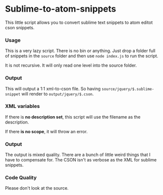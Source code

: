 Sublime-to-atom-snippets
========================

This little script allows you to convert sublime text snippets to atom editot cson snippets.

### Usage

This is a very lazy script. There is no bin or anything. Just drop a folder full of snippets in the `source` folder and then use `node index.js` to run the script.

It is not recursive. It will only read one level into the source folder.

### Output

This will output a 1:1 xml-to-cson file. So having `source/jquery/$.sublime-snippet` will render to `output/jquery/$.cson`.

### XML variables

If there is **no description set**, this script will use the filename as the description.

If there **is no scope**, it will throw an error.

### Output

The output is mixed quality. There are a bunch of little weird things that I have to compensate for. The CSON isn't as verbose as the XML for sublime snippets.

### Code Quality

Please don't look at the source.
